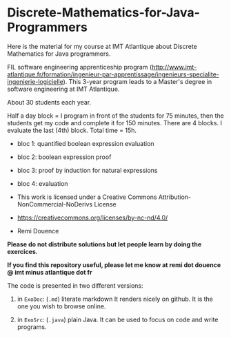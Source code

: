 # Discrete-Mathematics-for-Java-Programmers

Here is the material for my course at IMT Atlantique about Discrete Mathematics for Java programmers.

FIL software engineering apprenticeship program (http://www.imt-atlantique.fr/formation/ingenieur-par-apprentissage/ingenieurs-specialite-ingenierie-logicielle). This 3-year program leads to a Master's degree in software engineering at IMT Atlantique.

About 30 students each year.

Half a day block = I program in front of the students for 75 minutes, then the students get my code and complete it for 150 minutes.
There are 4 blocks. 
I evaluate the last (4th) block.
Total time = 15h.

- bloc 1: quantified boolean expression evaluation
- bloc 2: boolean expression proof
- bloc 3: proof by induction for natural expressions
- bloc 4: evaluation 

- This work is licensed under a Creative Commons Attribution-NonCommercial-NoDerivs License 
- https://creativecommons.org/licenses/by-nc-nd/4.0/
- Remi Douence

**Please do not distribute solutions but let people learn by doing the exercices.**

**If you find this repository useful, please let me know at remi dot douence @ imt minus atlantique dot fr**

The code is presented in two different versions:

1. in `ExoDoc`: (`.md`) literate markdown 
  It renders nicely on github. It is the one you wish to browse online.

2. in `ExoSrc`: (`.java`) plain Java.
   It can be used to focus on code and write programs. 
